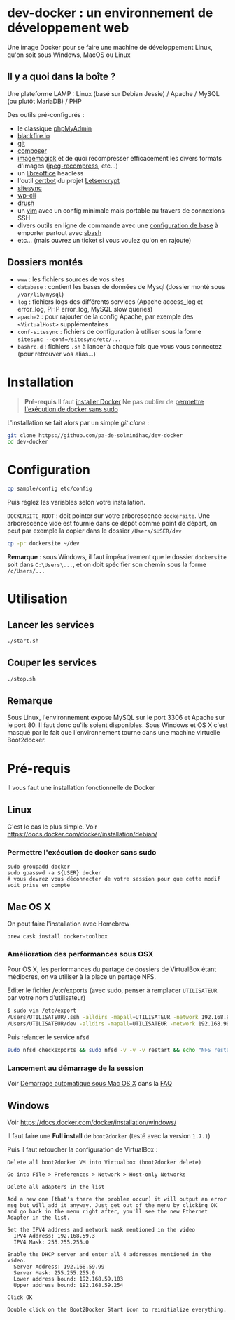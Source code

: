 # dev-docker : un environnement de développement web

Une image Docker pour se faire une machine de développement Linux, qu'on soit sous Windows, MacOS ou Linux

## Il y a quoi dans la boîte ?

Une plateforme LAMP : Linux (basé sur Debian Jessie) / Apache / MySQL (ou plutôt MariaDB) / PHP

Des outils pré-configurés : 
- le classique [phpMyAdmin](https://www.phpmyadmin.net/)
- [blackfire.io](https://blackfire.io/)
- [git](https://git-scm.com/)
- [composer](https://getcomposer.org/)
- [imagemagick](http://www.imagemagick.org/script/index.php) et de quoi recompresser efficacement les divers formats d'images ([jpeg-recompress](https://github.com/danielgtaylor/jpeg-archive), etc...)
- un [libreoffice](https://fr.libreoffice.org/) headless
- l'outil [certbot](https://certbot.eff.org/) du projet [Letsencrypt](https://letsencrypt.org/)
- [sitesync](https://github.com/pa-de-solminihac/sitesync)
- [wp-cli](http://wp-cli.org/)
- [drush](http://www.drush.org/en/master/)
- un [vim](http://www.vim.org) avec un config minimale mais portable au travers de connexions SSH
- divers outils en ligne de commande avec une [configuration de base](https://github.com/pa-de-solminihac/configuration/) à emporter partout avec [sbash](https://github.com/pa-de-solminihac/configuration/#emporter-cette-configuration-partout)
- etc... (mais ouvrez un ticket si vous voulez qu'on en rajoute)

## Dossiers montés

- `www` : les fichiers sources de vos sites
- `database` : contient les bases de données de Mysql (dossier monté sous `/var/lib/mysql`)
- `log` : fichiers logs des différents services (Apache access_log et error_log, PHP error_log, MySQL slow queries)
- `apache2` : pour rajouter de la config Apache, par exemple des `<VirtualHost>` supplémentaires
- `conf-sitesync` : fichiers de configuration à utiliser sous la forme `sitesync --conf=/sitesync/etc/...`
- `bashrc.d` : fichiers `.sh` à lancer à chaque fois que vous vous connectez (pour retrouver vos alias...)

# Installation

> **Pré-requis**
> Il faut [installer Docker](#pré-requis)
> Ne pas oublier de [permettre l'exécution de docker sans sudo](#permettre-lexécution-de-docker-sans-sudo)

L'installation se fait alors par un simple _git clone_ :
```bash
git clone https://github.com/pa-de-solminihac/dev-docker
cd dev-docker
```

# Configuration

```bash
cp sample/config etc/config
```

Puis réglez les variables selon votre installation.

`DOCKERSITE_ROOT` : doit pointer sur votre arborescence `dockersite`. Une arborescence vide est fournie dans ce dépôt comme point de départ, on peut par exemple la copier dans le dossier `/Users/$USER/dev`

```bash
cp -pr dockersite ~/dev
```

**Remarque** : sous Windows, il faut impérativement que le dossier `dockersite` soit dans `C:\Users\...`, et on doit spécifier son chemin sous la forme `/c/Users/...`


# Utilisation

## Lancer les services
```bash
./start.sh
```

## Couper les services
```bash
./stop.sh
```

## Remarque

Sous Linux, l'environnement expose MySQL sur le port 3306 et Apache sur le port 80. Il faut donc qu'ils soient disponibles. Sous Windows et OS X c'est masqué par le fait que l'environnement tourne dans une machine virtuelle Boot2docker.


# Pré-requis

Il vous faut une installation fonctionnelle de Docker

## Linux

C'est le cas le plus simple. Voir https://docs.docker.com/docker/installation/debian/

### Permettre l'exécution de docker sans sudo
```
sudo groupadd docker
sudo gpasswd -a ${USER} docker
# vous devrez vous déconnecter de votre session pour que cette modif soit prise en compte
```

## Mac OS X

On peut faire l'installation avec Homebrew
```
brew cask install docker-toolbox
```

### Amélioration des performances sous OSX

Pour OS X, les performances du partage de dossiers de VirtualBox étant médiocres, on va utiliser à la place un partage NFS.

Editer le fichier /etc/exports (avec sudo, penser à remplacer `UTILISATEUR` par votre nom d'utilisateur)

```bash
$ sudo vim /etc/export
/Users/UTILISATEUR/.ssh -alldirs -mapall=UTILISATEUR -network 192.168.99.0 -mask 255.255.255.0
/Users/UTILISATEUR/dev -alldirs -mapall=UTILISATEUR -network 192.168.99.0 -mask 255.255.255.0
```

Puis relancer le service `nfsd`

```bash
sudo nfsd checkexports && sudo nfsd -v -v -v restart && echo "NFS restarted" || echo "NFS error"
```

### Lancement au démarrage de la session

Voir [Démarrage automatique sous Mac OS X](https://github.com/pa-de-solminihac/dev-docker/wiki/D%C3%A9marrage-automatique-sous-Mac-OS-X) dans la [FAQ](https://github.com/pa-de-solminihac/dev-docker/wiki/)

## Windows

Voir https://docs.docker.com/docker/installation/windows/

Il faut faire une **Full install** de `boot2docker` (testé avec la version `1.7.1`)

Puis il faut retoucher la configuration de VirtualBox :

    Delete all boot2docker VM into Virtualbox (boot2docker delete)

    Go into File > Preferences > Network > Host-only Networks

    Delete all adapters in the list

    Add a new one (that's there the problem occur) it will output an error msg but will add it anyway. Just get out of the menu by clicking OK and go back in the menu right after, you'll see the new Ethernet Adapter in the list.

    Set the IPV4 address and network mask mentioned in the video
      IPV4 Address: 192.168.59.3
      IPV4 Mask: 255.255.255.0

    Enable the DHCP server and enter all 4 addresses mentioned in the video.
      Server Address: 192.168.59.99
      Server Mask: 255.255.255.0
      Lower address bound: 192.168.59.103
      Upper address bound: 192.168.59.254

    Click OK

    Double click on the Boot2Docker Start icon to reinitialize everything.
